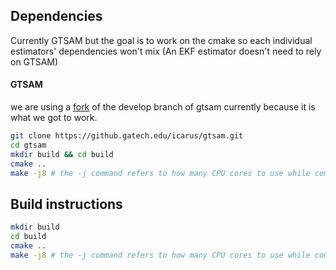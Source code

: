 ## Dependencies
Currently GTSAM but the goal is to work on the cmake so each individual
estimators' dependencies won't mix (An EKF estimator doesn't need to rely on
GTSAM)

#### GTSAM
we are using a [fork](https://github.gatech.edu/icarus/gtsam) of the develop branch of gtsam currently because it is what we got to work.
```bash
git clone https://github.gatech.edu/icarus/gtsam.git
cd gtsam
mkdir build && cd build
cmake ..
make -j8 # the -j command refers to how many CPU cores to use while compiling

```
## Build instructions
```bash
mkdir build
cd build
cmake ..
make -j8 # the -j command refers to how many CPU cores to use while compiling
```
